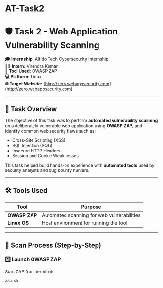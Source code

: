 # AT-Task2
# 🛡️ Task 2 - Web Application Vulnerability Scanning

**🎓 Internship:** Alfido Tech Cybersecurity Internship  
**👩‍💻 Intern:** Virendra Kumar  
**🔧 Tool Used:** OWASP ZAP  
**💻 Platform:** Linux  
**🌐 Target Website:** [http://zero.webappsecurity.com](http://zero.webappsecurity.com)

---

## 📌 Task Overview

The objective of this task was to perform **automated vulnerability scanning** on a deliberately vulnerable web application using **OWASP ZAP**, and identify common web security flaws such as:

- Cross-Site Scripting (XSS)  
- SQL Injection (SQLi)  
- Insecure HTTP Headers  
- Session and Cookie Weaknesses  

This task helped build hands-on experience with **automated tools** used by security analysts and bug bounty hunters.

---

## 🛠️ Tools Used

| Tool        | Purpose                                   |
|-------------|-------------------------------------------|
| **OWASP ZAP** | Automated scanning for web vulnerabilities |
| **Linux OS**  | Host environment for running the tool      |

---

## 🚀 Scan Process (Step-by-Step)

### 1️⃣ Launch OWASP ZAP
Start ZAP from terminal:
```bash
zap.sh

